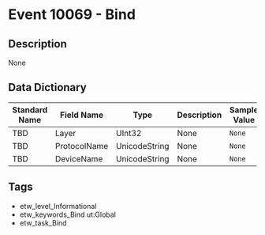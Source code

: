 # Event 10069 - Bind

## Description
None

## Data Dictionary
|Standard Name|Field Name|Type|Description|Sample Value|
|---|---|---|---|---|
|TBD|Layer|UInt32|None|`None`|
|TBD|ProtocolName|UnicodeString|None|`None`|
|TBD|DeviceName|UnicodeString|None|`None`|

## Tags
* etw_level_Informational
* etw_keywords_Bind ut:Global
* etw_task_Bind